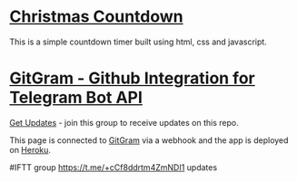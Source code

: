 # <a href='http://infixe.click/countdown/'>Christmas Countdown</a> 
 This is a simple countdown timer built using html, css and javascript.

# <a href='https://github.com/infixe/GitGram'>GitGram - Github Integration for Telegram Bot API</a>
<a href='https://t.me/+Q_W584iiPGYwNjZl'>Get Updates</a> - join this group to receive updates on this repo. 

This page is connected to <a href='https://github.com/infixe/GitGram'> GitGram</a> via a webhook and the app is deployed on <a href='https://gitupdates.herokuapp.com/'>Heroku</a>. 

#IFTT group https://t.me/+cCf8ddrtm4ZmNDI1 updates

